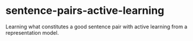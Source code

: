 # sentence-pairs-active-learning
Learning what constitutes a good sentence pair with active learning from a representation model.
